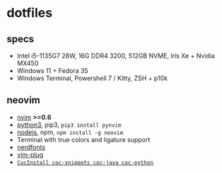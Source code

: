 # dotfiles
## specs
* Intel i5-1135G7 28W, 16G DDR4 3200, 512GB NVME, Iris Xe + Nvidia MX450
* Windows 11 + Fedora 35
* Windows Terminal, Powershell 7 / Kitty, ZSH + p10k

## neovim
* [nvim](https://github.com/neovim/neovim) **>=0.6**
* [python3](https://python.org), pip3, `pip3 install pynvim`
* [nodejs](https://nodejs.org), npm, `npm install -g neovim`
* Terminal with true colors and ligature support
* [nerdfonts](https://github.com/ryanoasis/nerd-fonts)
* [vim-plug](https://github.com/junegunn/vim-plug)
* [`CocInstall coc-snippets coc-java coc-python`](https://github.com/neoclide/coc.nvim/wiki/Using-coc-extensions#implemented-coc-extensions)
